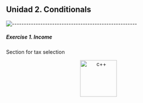 ## Unidad 2. Conditionals

![-----------------------------------------------------](https://raw.githubusercontent.com/andreasbm/readme/master/assets/lines/rainbow.png)

##### Exercise 1. Income

Section for tax selection

<div align ="center">
<img alt="c++" height="100" src="/imagenes//home/paupau/Documents/UP210374/UP210374_CPP/imagenes/Screenshot from 2022-09-24 21-50-23.png"/>
</div> 


